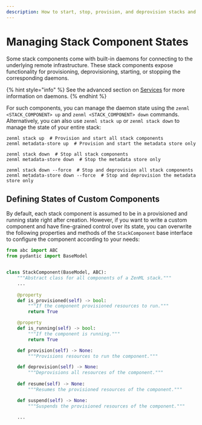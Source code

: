 ```yaml
---
description: How to start, stop, provision, and deprovision stacks and stack components
---
```


# Managing Stack Component States

Some stack components come with built-in daemons for connecting to the
underlying remote infrastructure. These stack components expose 
functionality for provisioning, deprovisioning, starting, or stopping the 
corresponding daemons.

{% hint style="info" %}
See the advanced section on [Services](../advanced-concepts/manage-external-services.md)
for more information on daemons.
{% endhint %}

For such components, you can manage the daemon state using the 
`zenml <STACK_COMPONENT> up` and `zenml <STACK_COMPONENT> down` commands.
Alternatively, you can also use `zenml stack up` or `zenml stack down` to 
manage the state of your entire stack:

```shell
zenml stack up  # Provision and start all stack components
zenml metadata-store up  # Provision and start the metadata store only

zenml stack down  # Stop all stack components
zenml metadata-store down  # Stop the metadata store only

zenml stack down --force  # Stop and deprovision all stack components
zenml metadata-store down --force  # Stop and deprovision the metadata store only
```

## Defining States of Custom Components

By default, each stack component is assumed to be in a provisioned and running
state right after creation. However, if you want to write a custom component 
and have fine-grained control over its state, you can overwrite the 
following properties and methods of the `StackComponent` base interface to
configure the component according to your needs:

```python
from abc import ABC
from pydantic import BaseModel


class StackComponent(BaseModel, ABC):
    """Abstract class for all components of a ZenML stack."""
    ...
    
    @property
    def is_provisioned(self) -> bool:
        """If the component provisioned resources to run."""
        return True

    @property
    def is_running(self) -> bool:
        """If the component is running."""
        return True

    def provision(self) -> None:
        """Provisions resources to run the component."""

    def deprovision(self) -> None:
        """Deprovisions all resources of the component."""
        
    def resume(self) -> None:
        """Resumes the provisioned resources of the component."""

    def suspend(self) -> None:
        """Suspends the provisioned resources of the component."""

    ...
```